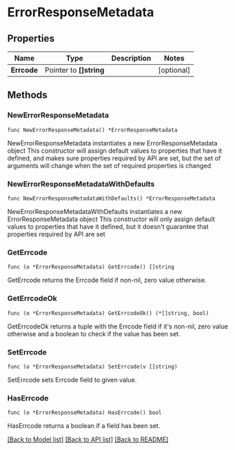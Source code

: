# ErrorResponseMetadata

## Properties

Name | Type | Description | Notes
------------ | ------------- | ------------- | -------------
**Errcode** | Pointer to **[]string** |  | [optional] 

## Methods

### NewErrorResponseMetadata

`func NewErrorResponseMetadata() *ErrorResponseMetadata`

NewErrorResponseMetadata instantiates a new ErrorResponseMetadata object
This constructor will assign default values to properties that have it defined,
and makes sure properties required by API are set, but the set of arguments
will change when the set of required properties is changed

### NewErrorResponseMetadataWithDefaults

`func NewErrorResponseMetadataWithDefaults() *ErrorResponseMetadata`

NewErrorResponseMetadataWithDefaults instantiates a new ErrorResponseMetadata object
This constructor will only assign default values to properties that have it defined,
but it doesn't guarantee that properties required by API are set

### GetErrcode

`func (o *ErrorResponseMetadata) GetErrcode() []string`

GetErrcode returns the Errcode field if non-nil, zero value otherwise.

### GetErrcodeOk

`func (o *ErrorResponseMetadata) GetErrcodeOk() (*[]string, bool)`

GetErrcodeOk returns a tuple with the Errcode field if it's non-nil, zero value otherwise
and a boolean to check if the value has been set.

### SetErrcode

`func (o *ErrorResponseMetadata) SetErrcode(v []string)`

SetErrcode sets Errcode field to given value.

### HasErrcode

`func (o *ErrorResponseMetadata) HasErrcode() bool`

HasErrcode returns a boolean if a field has been set.


[[Back to Model list]](../README.md#documentation-for-models) [[Back to API list]](../README.md#documentation-for-api-endpoints) [[Back to README]](../README.md)


